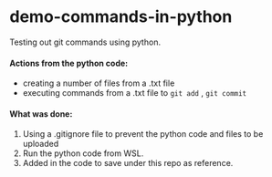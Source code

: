 # demo-commands-in-python
Testing out git commands using python.

#### Actions from the python code:
 - creating a number of files from a .txt file
 - executing commands from a .txt file to `git add` , `git commit`

#### What was done:
1.  Using a .gitignore file to prevent the python code and files to be uploaded
2.  Run the python code from WSL.
3.  Added in the code to save under this repo as reference.

